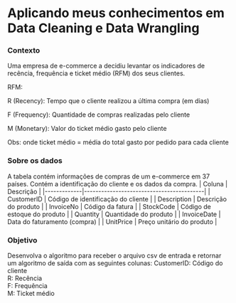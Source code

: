 # Aplicando meus conhecimentos em Data Cleaning e Data Wrangling
### Contexto
Uma empresa de e-commerce a decidiu levantar os indicadores de recência, frequência e ticket médio (RFM) dos seus clientes.

RFM:

R (Recency): Tempo que o cliente realizou a última compra (em dias)

F (Frequency): Quantidade de compras realizadas pelo cliente

M (Monetary): Valor do ticket médio gasto pelo cliente

Obs: onde ticket médio = média do total gasto por pedido para cada cliente

### Sobre os dados
A tabela contém informações de compras de um e-commerce em 37 países. Contém a identificação do cliente e os dados da compra. 
|   Coluna    |                Descrição                 |
|-------------|------------------------------------------|
| CustomerID  | Código de identificação do cliente       |
| Description | Descrição do produto                     |
| InvoiceNo   | Código da fatura                         |
| StockCode   | Código de estoque do produto             |
| Quantity    | Quantidade do produto                    |
| InvoiceDate | Data do faturamento (compra)             |
| UnitPrice   | Preço unitário do produto                |

### Objetivo
Desenvolva o algoritmo para receber o arquivo csv de entrada e retornar um algoritmo
de saída com as seguintes colunas:
CustomerID: Código do cliente  
R: Recência  
F: Frequência  
M: Ticket médio  
